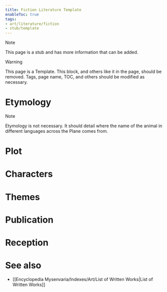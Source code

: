 ```yaml
---
title: Fiction Literature Template
enableToc: true
tags:
- art/literature/fiction
- stub/template
---
```


> [!note]
> This page is a stub and has more information that can be added.

> [!warning]
> This page is a Template. This block, and others like it in the page, should be removed. Tags, page name, TOC, and others should be modified as necessary.

# Etymology

> [!note]
> Etymology is not necessary. It should detail where the name of the animal in different languages across the Plane comes from.
# Plot

# Characters

# Themes

# Publication

# Reception

# See also
- [[Encyclopedia Mysenvaria/Indexes/Art/List of Written Works|List of Written Works]]